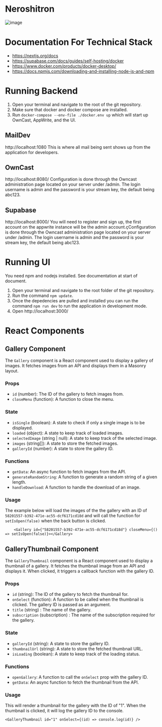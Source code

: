 # Neroshitron
![image](https://github.com/D4M13N-D3V/neroshitron/assets/13697702/e4a9e11b-0e52-42e0-ad9a-821a81e92e90)
 

# Documentation For Technical Stack
- https://nextjs.org/docs
- https://supabase.com/docs/guides/self-hosting/docker
- https://www.docker.com/products/docker-desktop/
- https://docs.npmjs.com/downloading-and-installing-node-js-and-npm

  
# Running Backend
1) Open your terminal and navigate to the root of the git repository.
2) Make sure that docker and docker compose are installed.
3) Run `docker-compose --env-file ./docker.env up` which will start up OwnCast, AppWrite, and the UI.

## MailDev
http://localhost:1080
This is where all mail being sent shows up from the application for developers.

## OwnCast 
http://localhost:8080/
Configuration is done through the Owncast administration page located on your server under /admin. The login username is admin and the password is your stream key, the default being abc123.

## Supabase 
http://localhost:8000/
You will need to register and sign up, the first account on the appwrite instance will be the admin account.çConfiguration is done through the Owncast administration page located on your server under /admin. The login username is admin and the password is your stream key, the default being abc123.

# Running UI
You need npm and nodejs installed. See documentation at start of document.
1) Open your terminal and navigate to the root folder of the git repository. 
2) Run the command `npm update`. 
3) Once the depedencies are pulled and installed you can run the command `npm run dev` to run the application in development mode.
4) Open http://localhost:3000/

# React Components

## Gallery Component
The `Gallery` component is a React component used to display a gallery of images. It fetches images from an API and displays them in a Masonry layout.
### Props
- `id` (number): The ID of the gallery to fetch images from.
- `closeMenu` (function): A function to close the menu.
### State
- `isSingle` (boolean): A state to check if only a single image is to be displayed.
- `loaded` (object): A state to keep track of loaded images.
- `selectedImage` (string | null): A state to keep track of the selected image.
- `images` (string[]): A state to store the fetched images.
- `galleryId` (number): A state to store the gallery ID.
### Functions
- `getData`: An async function to fetch images from the API.
- `generateRandomString`: A function to generate a random string of a given length.
- `handleDownload`: A function to handle the download of an image.
### Usage
The example below will load the images of the the gallery with an ID of `58201557-b392-471e-ac55-dcf6171cd18d` and will call the function for `setIsOpen(false)` when the back button is clicked.
```tsx
    <Gallery id={"58201557-b392-471e-ac55-dcf6171cd18d"} closeMenu={() => setIsOpen(false)}></Gallery>
```
## GalleryThumbnail Component
The `GalleryThumbnail` component is a React component used to display a thumbnail of a gallery. It fetches the thumbnail image from an API and displays it. When clicked, it triggers a callback function with the gallery ID.
### Props

- `id` (string): The ID of the gallery to fetch the thumbnail for.
- `onSelect` (function): A function to be called when the thumbnail is clicked. The gallery ID is passed as an argument.
- `title` (string) : The name of the gallery.
- `subscription` (subscription) : The name of the subscription required for the gallery.

### State

- `galleryId` (string): A state to store the gallery ID.
- `thumbnailUrl` (string): A state to store the fetched thumbnail URL.
- `isLoading` (boolean): A state to keep track of the loading status.
### Functions

- `openGallery`: A function to call the `onSelect` prop with the gallery ID.
- `getData`: An async function to fetch the thumbnail from the API.
### Usage
This will render a thumbnail for the gallery with the ID of "1". When the thumbnail is clicked, it will log the gallery ID to the console.
```tsx
<GalleryThumbnail id="1" onSelect={(id) => console.log(id)} />
```

